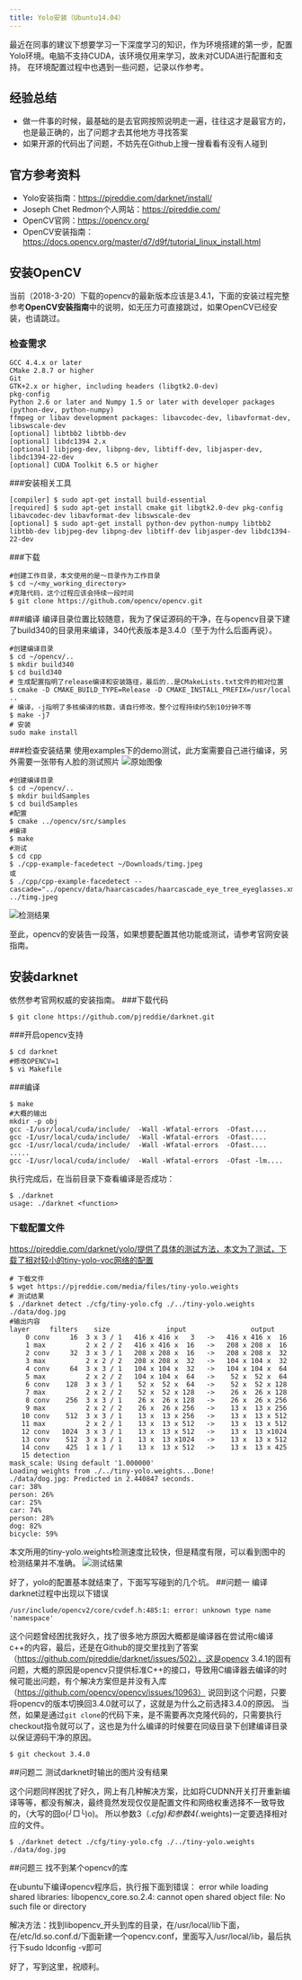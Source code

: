 ```yaml
---
title: Yolo安装（Ubuntu14.04）
---
```


最近在同事的建议下想要学习一下深度学习的知识，作为环境搭建的第一步，配置Yolo环境。电脑不支持CUDA，该环境仅用来学习，故未对CUDA进行配置和支持。
在环境配置过程中也遇到一些问题，记录以作参考。
## 经验总结
* 做一件事的时候，最基础的是去官网按照说明走一遍，往往这才是最官方的，也是最正确的，出了问题才去其他地方寻找答案
* 如果开源的代码出了问题，不妨先在Github上搜一搜看看有没有人碰到

## 官方参考资料
* Yolo安装指南：https://pjreddie.com/darknet/install/
* Joseph Chet Redmon个人网站：https://pjreddie.com/
* OpenCV官网：https://opencv.org/
* OpenCV安装指南：https://docs.opencv.org/master/d7/d9f/tutorial_linux_install.html
## 安装OpenCV
当前（2018-3-20）下载的opencv的最新版本应该是3.4.1，下面的安装过程完整参考**OpenCV安装指南**中的说明，如无压力可直接跳过，如果OpenCV已经安装，也请跳过。
### 检查需求
```
GCC 4.4.x or later
CMake 2.8.7 or higher
Git
GTK+2.x or higher, including headers (libgtk2.0-dev)
pkg-config
Python 2.6 or later and Numpy 1.5 or later with developer packages (python-dev, python-numpy)
ffmpeg or libav development packages: libavcodec-dev, libavformat-dev, libswscale-dev
[optional] libtbb2 libtbb-dev
[optional] libdc1394 2.x
[optional] libjpeg-dev, libpng-dev, libtiff-dev, libjasper-dev, libdc1394-22-dev
[optional] CUDA Toolkit 6.5 or higher
```
###安装相关工具
```
[compiler] $ sudo apt-get install build-essential
[required] $ sudo apt-get install cmake git libgtk2.0-dev pkg-config libavcodec-dev libavformat-dev libswscale-dev
[optional] $ sudo apt-get install python-dev python-numpy libtbb2 libtbb-dev libjpeg-dev libpng-dev libtiff-dev libjasper-dev libdc1394-22-dev
```
###下载
```
#创建工作目录，本文使用的是～目录作为工作目录
$ cd ~/<my_working_directory>
#克隆代码，这个过程应该会持续一段时间
$ git clone https://github.com/opencv/opencv.git
```
###编译
编译目录位置比较随意，我为了保证源码的干净，在与opencv目录下建了build340的目录用来编译，340代表版本是3.4.0（至于为什么后面再说）。
```
#创建编译目录
$ cd ~/opencv/..
$ mkdir build340
$ cd build340
# 生成配置指明了release编译和安装路径，最后的..是CMakeLists.txt文件的相对位置
$ cmake -D CMAKE_BUILD_TYPE=Release -D CMAKE_INSTALL_PREFIX=/usr/local ..
# 编译，-j指明了多核编译的核数，请自行修改，整个过程持续约5到10分钟不等
$ make -j7
# 安装
sudo make install
```
###检查安装结果
使用examples下的demo测试，此方案需要自己进行编译，另外需要一张带有人脸的测试照片
![原始图像](https://upload-images.jianshu.io/upload_images/11077939-ec680e8d2fc13fe0.png?imageMogr2/auto-orient/strip%7CimageView2/2/w/1240)

```
#创建编译目录
$ cd ~/opencv/..
$ mkdir buildSamples
$ cd buildSamples
#配置
$ cmake ../opencv/src/samples
#编译
$ make
#测试
$ cd cpp
$ ./cpp-example-facedetect ~/Downloads/timg.jpeg
或
$ ./cpp/cpp-example-facedetect --cascade="../opencv/data/haarcascades/haarcascade_eye_tree_eyeglasses.xml" ../timg.jpeg
```
![检测结果](https://upload-images.jianshu.io/upload_images/11077939-464422dd5d5fb957.png?imageMogr2/auto-orient/strip%7CimageView2/2/w/1240)

至此，opencv的安装告一段落，如果想要配置其他功能或测试，请参考官网安装指南。

## 安装darknet
依然参考官网权威的安装指南。
###下载代码
```
$ git clone https://github.com/pjreddie/darknet.git
```
###开启opencv支持
```
$ cd darknet
#修改OPENCV=1
$ vi Makefile
```
###编译
```
$ make
#大概的输出
mkdir -p obj
gcc -I/usr/local/cuda/include/  -Wall -Wfatal-errors  -Ofast....
gcc -I/usr/local/cuda/include/  -Wall -Wfatal-errors  -Ofast....
gcc -I/usr/local/cuda/include/  -Wall -Wfatal-errors  -Ofast....
.....
gcc -I/usr/local/cuda/include/  -Wall -Wfatal-errors  -Ofast -lm....
```
执行完成后，在当前目录下查看编译是否成功：
```
$ ./darknet
usage: ./darknet <function>
```
### 下载配置文件
https://pjreddie.com/darknet/yolo/提供了具体的测试方法，本文为了测试，下载了相对较小的tiny-yolo-voc网络的配置
```
# 下载文件
$ wget https://pjreddie.com/media/files/tiny-yolo.weights
# 测试结果
$ ./darknet detect ./cfg/tiny-yolo.cfg ./../tiny-yolo.weights ./data/dog.jpg
#输出内容
layer     filters    size              input                output
    0 conv     16  3 x 3 / 1   416 x 416 x   3   ->   416 x 416 x  16
    1 max          2 x 2 / 2   416 x 416 x  16   ->   208 x 208 x  16
    2 conv     32  3 x 3 / 1   208 x 208 x  16   ->   208 x 208 x  32
    3 max          2 x 2 / 2   208 x 208 x  32   ->   104 x 104 x  32
    4 conv     64  3 x 3 / 1   104 x 104 x  32   ->   104 x 104 x  64
    5 max          2 x 2 / 2   104 x 104 x  64   ->    52 x  52 x  64
    6 conv    128  3 x 3 / 1    52 x  52 x  64   ->    52 x  52 x 128
    7 max          2 x 2 / 2    52 x  52 x 128   ->    26 x  26 x 128
    8 conv    256  3 x 3 / 1    26 x  26 x 128   ->    26 x  26 x 256
    9 max          2 x 2 / 2    26 x  26 x 256   ->    13 x  13 x 256
   10 conv    512  3 x 3 / 1    13 x  13 x 256   ->    13 x  13 x 512
   11 max          2 x 2 / 1    13 x  13 x 512   ->    13 x  13 x 512
   12 conv   1024  3 x 3 / 1    13 x  13 x 512   ->    13 x  13 x1024
   13 conv    512  3 x 3 / 1    13 x  13 x1024   ->    13 x  13 x 512
   14 conv    425  1 x 1 / 1    13 x  13 x 512   ->    13 x  13 x 425
   15 detection
mask_scale: Using default '1.000000'
Loading weights from ./../tiny-yolo.weights...Done!
./data/dog.jpg: Predicted in 2.440847 seconds.
car: 38%
person: 26%
car: 25%
car: 74%
person: 28%
dog: 82%
bicycle: 59%

```
本文所用的tiny-yolo.weights检测速度比较快，但是精度有限，可以看到图中的检测结果并不准确。
![测试结果](https://upload-images.jianshu.io/upload_images/11077939-aa4f4b50a39f74d9.png?imageMogr2/auto-orient/strip%7CimageView2/2/w/1240)

好了，yolo的配置基本就结束了，下面写写碰到的几个坑。
##问题一  编译darknet过程中出现以下错误
```
/usr/include/opencv2/core/cvdef.h:485:1: error: unknown type name 'namespace'
```
这个问题曾经困扰我好久，找了很多地方原因大概都是编译器在尝试用c编译c++的内容，最后，还是在Github的提交里找到了答案（https://github.com/pjreddie/darknet/issues/502），这是opencv 3.4.1的固有问题，大概的原因是opencv只提供标准C++的接口，导致用C编译器去编译的时候可能出问题，有个解决方案但是并没有入库（https://github.com/opencv/opencv/issues/10963）
说回到这个问题，只要将opencv的版本切换回3.4.0就可以了，这就是为什么之前选择3.4.0的原因。
当然，如果是通过```git clone```的代码下来，是不需要再次克隆代码的，只需要执行checkout指令就可以了，这也是为什么编译的时候要在同级目录下创建编译目录以保证源码干净的原因。
```
$ git checkout 3.4.0
```

##问题二  测试darknet时输出的图片没有结果

这个问题同样困扰了好久，网上有几种解决方案，比如将CUDNN开关打开重新编译等等，都没有解决，最终竟然发现仅仅是配置文件和网络权重选择不一致导致的，（大写的囧o(╯□╰)o)。
所以参数3（*.cfg)和参数4(*.weights)一定要选择相对应的文件。
```
$ ./darknet detect ./cfg/tiny-yolo.cfg ./../tiny-yolo.weights ./data/dog.jpg
```

##问题三 找不到某个opencv的库

在ubuntu下编译opencv程序后，执行报下面到错误：
error while loading shared libraries: libopencv_core.so.2.4: cannot open shared object file: No such file or directory

解决方法：找到libopencv_开头到库的目录，在/usr/local/lib下面，在/etc/ld.so.conf.d/下面新建一个opencv.conf，里面写入/usr/local/lib，最后执行下sudo ldconfig -v即可

好了，写到这里，祝顺利。